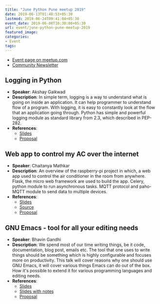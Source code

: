 ```yaml
---
title: "June Python Pune meetup 2019"
date: 2019-06-13T01:48:53+05:30
lastmod: 2019-06-24T09:41:04+05:30
event_date: 2019-06-08T10:30:00+05:30
url: event/june-python-pune-meetup-2019
featured_image:
categories:
- Event
tags:
---
```


  * [Event page on meetup.com](https://www.meetup.com/PythonPune/events/261809068/)
  * [Community Newsletter](./community_news.md)

## Logging in Python
  * **Speaker**: Akshay Gaikwad
  * **Description**: In simple term, logging is a way to understand
    what is going on inside an application. It can help programmer to
    understand flow of a program. With logging, it is easy to
    constantly look at the flow that an application going
    through. Python has simple and powerful logging module as standard
    library from 2.3, which described in PEP-282.
  * **References**:
    * [Slides](https://gitlab.com/akshay196/slides/blob/master/logging/presentation.org)
    * [Proposal](https://github.com/pythonpune/meetup-talks/issues/10)

## Web app to control my AC over the internet
  * **Speaker**: Chaitanya Mathkar
  * **Description**: An overview of the raspberry-pi project in which,
    a web app used to control the air conditioner in the room from
    anywhere. Flask, the micro web framework are used to build the
    app. Celery, python module to run asynchronous tasks. MQTT
    protocol and paho-MQTT module to send data to multiple devices.
  * **References**:
    * [Slides](https://docs.google.com/presentation/d/1q0qw2O6a-XGQaC2bJTWJJGZb-Y2YTlUi307I75EcJnY)
	* [Source](https://github.com/ChaitMat/my_room_environment_control)
	* [Proposal](https://github.com/pythonpune/meetup-talks/issues/13)

## GNU Emacs - tool for all your editing needs
  * **Speaker**: Bhavin Gandhi
  * **Description**: We spend most of our time writing things, be it
    code, documentation, blog post, emails etc. The tool that one uses to
    write things should be something which is highly configurable and
    focuses more on productivity. This talk will cover reasons why one
    should use GNU Emacs, it will cover various things Emacs can do out of
    the box. How it's possible to extend it for various programming
    languages and editing needs.
  * **References**:
    * [Slides](https://bhavin192.gitlab.io/talks/2019/june-python-pune-meetup/gnu-emacs-talk.html)
	* [Slides with notes](https://gitlab.com/bhavin192/talks/raw/master/2019/june-python-pune-meetup/gnu-emacs-talk.org)
	* [Proposal](https://github.com/pythonpune/meetup-talks/issues/11)
